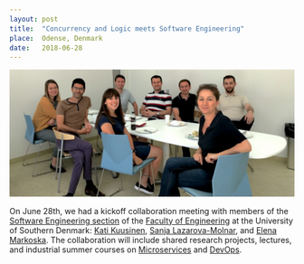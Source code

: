 ```yaml
---
layout: post
title:  "Concurrency and Logic meets Software Engineering"
place:  Odense, Denmark
date:   2018-06-28
---
```

<img class="img-fluid mx-auto d-block" src="/images/posts/tekse06.jpg">

On June 28th, we had a kickoff collaboration meeting with members of the [Software Engineering section](https://www.sdu.dk/en/om_sdu/institutter_centre/sdusoftwareengineering) of the [Faculty of Engineering](https://www.sdu.dk/en/om_sdu/fakulteterne/teknik) at the University of Southern Denmark: [Kati Kuusinen](http://findresearcher.sdu.dk/portal/da/persons/kati-kuusinen(9575db52-61c5-4e95-aad5-76193bce9a2c).html), [Sanja Lazarova-Molnar](http://findresearcher.sdu.dk/portal/en/persons/sanja-lazarovamolnar(b4fa9a39-d23f-4e26-9fb9-76dc16a6f3cd).html), and [Elena Markoska](http://findresearcher.sdu.dk/portal/da/persons/elena-markoska(6e62c3d2-27ef-458e-9f75-4891f66099a9).html). The collaboration will include shared research projects, lectures, and industrial summer courses on [Microservices](/research-areas.html#rt_ms) and [DevOps](/research-areas.html#rt_do).
